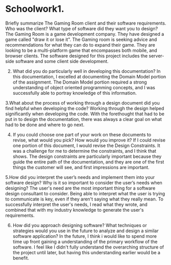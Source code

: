 # Schoolwork1.
Briefly summarize The Gaming Room client and their software requirements. Who was the client? What type of software did they want you to design?
The Gaming Room is a game development company. They have designed a game called "draw it or lose it". The Gaming room is seeking advice and recommendations for what they can do to expand their game. They are looking to be a multi-platform game that encompasses both mobile, and browser clients. The software designed for this project includes the server-side software and some client side development.

2. What did you do particularly well in developing this documentation?
In this documentation, I excelled at documenting the Domain Model portion of the assignment. The Domain Model portion required a strong understanding of object oriented programming concepts, and I was successfully able to portray knowledge of this information.

3.What about the process of working through a design document did you find helpful when developing the code?
Working through the design helped significantly when developing the code. With the forethought that had to be put in to design the documentation, there was always a clear goal on what had to be done and where to go next.

4. If you could choose one part of your work on these documents to revise, what would you pick? How would you improve it?
If I could revise one portion of this document, I would revise the Design Constraints. It was a challenge for me to determine the constraints, and I think that shows. The design constraints are particularly important because they guide the entire path of the documentation, and they are one of the first things the customer will see, and first impressions are important.

5.How did you interpret the user’s needs and implement them into your software design? Why is it so important to consider the user’s needs when designing?
The user's need are the most important thing for a software design consultant to consider. Being able to interpret what the user is trying to communicate is key, even if they aren't saying what they really mean. To successfully interpret the user's needs, I read what they wrote, and combined that with my industry knowledge to generate the user's requirements.

6. How did you approach designing software? What techniques or strategies would you use in the future to analyze and design a similar software application?
In the future, I think i would like to spend more time up front gaining a understanding of the primary workflow of the software. I feel like I didn't fully understand the overarching structure of the project until later, but having this understanding earlier would be a benefit.
